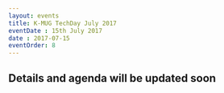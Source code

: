 ```yaml
---
layout: events
title: K-MUG TechDay July 2017
eventDate : 15th July 2017
date : 2017-07-15
eventOrder: 8
---
```


## Details and agenda will be updated soon